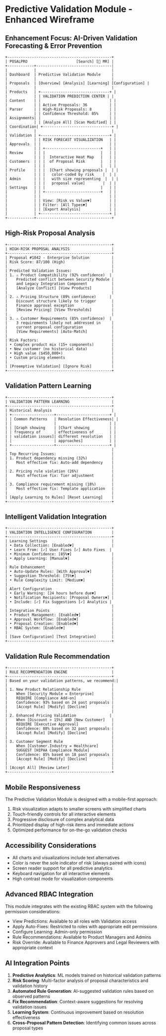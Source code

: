 # Predictive Validation Module - Enhanced Wireframe

## Enhancement Focus: AI-Driven Validation Forecasting & Error Prevention

```
+-----------------------------------------------+
| POSALPRO                      [Search] [👤 MR] |
+------------+----------------------------------|
|            |                                  |
| Dashboard  | Predictive Validation Module     |
|            |                                  |
| Proposals  | [Overview] [Analysis] [Learning] [Configuration] |
|            |                                  |
| Products   | +-------------------------------+ |
|            | | VALIDATION PREDICTION CENTER | |
| Content    | |                               | |
|            | | Active Proposals: 36          | |
| Parser     | | High-Risk Proposals: 8        | |
|            | | Confidence Threshold: 85%     | |
| Assignments| |                               | |
|            | | [Analyze All] [Scan Modified] | |
| Coordination| +-------------------------------+ |
|            |                                  |
| Validation | +-------------------------------+ |
|            | | RISK FORECAST VISUALIZATION   | |
| Approvals  | |                               | |
|            | | +-------------------------+   | |
| Review     | | |                         |   | |
|            | | |  Interactive Heat Map   |   | |
| Customers  | | |  of Proposal Risk       |   | |
|            | | |                         |   | |
| Profile    | | |  [Chart showing proposals |  | |
|            | | |   color-coded by risk    |  | |
| Admin      | | |   with size representing  |  | |
|            | | |   proposal value]        |  | |
| Settings   | | |                         |   | |
|            | | +-------------------------+   | |
|            | |                               | |
|            | | View: [Risk vs Value▼]        | |
|            | | Filter: [All Types▼]          | |
|            | | [Export Analysis]             | |
|            | +-------------------------------+ |
+------------+----------------------------------+

```

## High-Risk Proposal Analysis

```
+-----------------------------------------------+
| HIGH-RISK PROPOSAL ANALYSIS                   |
+-----------------------------------------------+
| Proposal #1042 - Enterprise Solution          |
| Risk Score: 87/100 (High)                     |
|                                               |
| Predicted Validation Issues:                  |
| 1. ⚠️ Product Compatibility (92% confidence)  |
|    Predicted conflict between Security Module |
|    and Legacy Integration Component           |
|    [Analyze Conflict] [View Products]         |
|                                               |
| 2. ⚠️ Pricing Structure (89% confidence)      |
|    Discount structure likely to trigger       |
|    Finance approval exception                 |
|    [Review Pricing] [View Thresholds]         |
|                                               |
| 3. ⚠️ Customer Requirements (85% confidence)  |
|    3 requirements likely not addressed in     |
|    current proposal configuration             |
|    [View Requirements] [Auto-Match]           |
|                                               |
| Risk Factors:                                 |
| • Complex product mix (15+ components)        |
| • New customer (no historical data)           |
| • High value ($450,000+)                      |
| • Custom pricing elements                     |
|                                               |
| [Preemptive Validation] [Ignore Risk]         |
+-----------------------------------------------+
```

## Validation Pattern Learning

```
+-----------------------------------------------+
| VALIDATION PATTERN LEARNING                   |
+-----------------------------------------------+
| Historical Analysis                           |
| +-------------------+------------------------+ |
| | Common Patterns   | Resolution Effectiveness| |
| |                   |                        | |
| | [Graph showing    | [Chart showing         | |
| | frequency of      | effectiveness of       | |
| | validation issues]| different resolution   | |
| |                   | approaches]            | |
| +-------------------+------------------------+ |
|                                               |
| Top Recurring Issues:                         |
| 1. Product dependency missing (32%)           |
|    Most effective fix: Auto-add dependency    |
|                                               |
| 2. Pricing rule violation (26%)               |
|    Most effective fix: Tier adjustment        |
|                                               |
| 3. Compliance requirement missing (18%)       |
|    Most effective fix: Template application   |
|                                               |
| [Apply Learning to Rules] [Reset Learning]    |
+-----------------------------------------------+
```

## Intelligent Validation Integration

```
+-----------------------------------------------+
| VALIDATION INTELLIGENCE CONFIGURATION         |
+-----------------------------------------------+
| Learning Settings                             |
| • Data Collection: [Enabled▼]                 |
| • Learn From: [✓] User Fixes [✓] Auto Fixes  |
| • Minimum Confidence: [85%▼]                  |
| • Apply Learning: [Manual▼]                   |
|                                               |
| Rule Enhancement                              |
| • Auto-Update Rules: [With Approval▼]         |
| • Suggestion Threshold: [75%▼]                |
| • Rule Complexity Limit: [Medium▼]            |
|                                               |
| Alert Configuration                           |
| • Early Warning: [24 hours before due▼]       |
| • Notification Recipients: [Proposal Owners▼] |
| • Include: [✓] Fix Suggestions [✓] Analytics |
|                                               |
| Integration Points                            |
| • Product Management: [Enabled▼]              |
| • Approval Workflow: [Enabled▼]               |
| • Proposal Creation: [Enabled▼]               |
| • RBAC System: [Enabled▼]                     |
|                                               |
| [Save Configuration] [Test Integration]       |
+-----------------------------------------------+
```

## Validation Rule Recommendation

```
+-----------------------------------------------+
| RULE RECOMMENDATION ENGINE                    |
+-----------------------------------------------+
| Based on your validation patterns, we recommend:|
|                                               |
| 1. New Product Relationship Rule              |
|    When [Security Module = Enterprise]        |
|    REQUIRE [Compliance Add-on]                |
|    Confidence: 93% based on 24 past proposals |
|    [Accept Rule] [Modify] [Decline]           |
|                                               |
| 2. Enhanced Pricing Validation               |
|    When [Discount > 15%] AND [New Customer]   |
|    REQUIRE [Executive Approval]               |
|    Confidence: 88% based on 32 past proposals |
|    [Accept Rule] [Modify] [Decline]           |
|                                               |
| 3. Customer Segment Rule                      |
|    When [Customer.Industry = Healthcare]      |
|    SUGGEST [HIPAA Compliance Module]          |
|    Confidence: 85% based on 18 past proposals |
|    [Accept Rule] [Modify] [Decline]           |
|                                               |
| [Accept All] [Review Later]                   |
+-----------------------------------------------+
```

## Mobile Responsiveness

The Predictive Validation Module is designed with a mobile-first approach:

1. Risk visualization adapts to smaller screens with simplified charts
2. Touch-friendly controls for all interactive elements
3. Progressive disclosure of complex analytical data
4. Prioritized display of high-risk items and immediate actions
5. Optimized performance for on-the-go validation checks

## Accessibility Considerations

- All charts and visualizations include text alternatives
- Color is never the sole indicator of risk (always paired with icons)
- Screen reader support for all predictive analytics
- Keyboard navigation for all interactive elements
- High contrast mode for visualization components

## Advanced RBAC Integration

This module integrates with the existing RBAC system with the following
permission considerations:

- View Predictions: Available to all roles with Validation access
- Apply Auto-Fixes: Restricted to roles with appropriate edit permissions
- Configure Learning: Admin-only permission
- Rule Recommendations: Available to Product Managers and Admins
- Risk Override: Available to Finance Approvers and Legal Reviewers with
  appropriate context

## AI Integration Points

1. **Predictive Analytics**: ML models trained on historical validation patterns
2. **Risk Scoring**: Multi-factor analysis of proposal characteristics and
   validation history
3. **Automated Rule Generation**: AI-suggested validation rules based on
   observed patterns
4. **Fix Recommendation**: Context-aware suggestions for resolving validation
   issues
5. **Learning System**: Continuous improvement based on resolution effectiveness
6. **Cross-Proposal Pattern Detection**: Identifying common issues across
   proposal types
